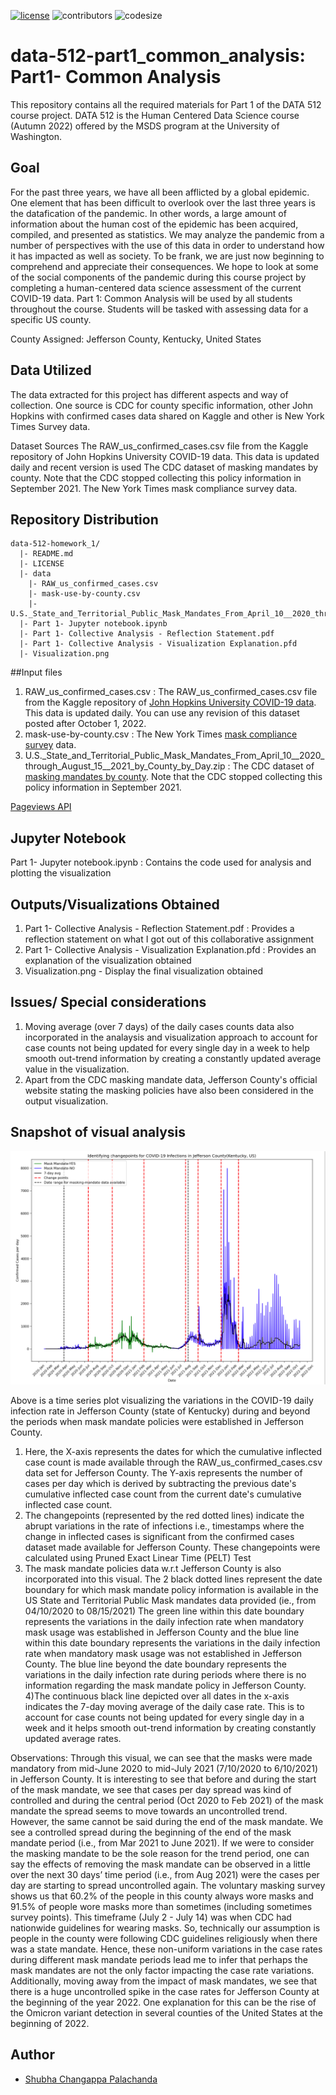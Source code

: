[![license](https://img.shields.io/github/license/DAVFoundation/captain-n3m0.svg?style=flat-square)](https://github.com/DAVFoundation/captain-n3m0/blob/master/LICENSE)
![contributors](https://img.shields.io/github/contributors/shubha8196/data-512-homework_1.svg) ![codesize](https://img.shields.io/github/languages/code-size/shubha8196/data-512-homework_1.svg)


# data-512-part1_common_analysis: Part1- Common Analysis

This repository contains all the required materials for Part 1 of the DATA 512 course project. DATA 512 is the Human Centered Data Science course (Autumn 2022) offered by the MSDS program at the University of Washington. 

## Goal

For the past three years, we have all been afflicted by a global epidemic. One element that has been difficult to overlook over the last three years is the datafication of the pandemic. In other words, a large amount of information about the human cost of the epidemic has been acquired, compiled, and presented as statistics. We may analyze the pandemic from a number of perspectives with the use of this data in order to understand how it has impacted as well as society. To be frank, we are just now beginning to comprehend and appreciate their consequences. We hope to look at some of the social components of the pandemic during this course project by completing a human-centered data science assessment of the current COVID-19 data. Part 1: Common Analysis will be used by all students throughout the course. Students will be tasked with assessing data for a specific US county.

County Assigned: Jefferson County, Kentucky, United States

## Data Utilized
The data extracted for this project has different aspects and way of collection. One source is CDC for county specific information, other John Hopkins with confirmed cases data shared on Kaggle and other is New York Times Survey data.

Dataset Sources
The RAW_us_confirmed_cases.csv file from the Kaggle repository of John Hopkins University COVID-19 data. This data is updated daily and recent version is used
The CDC dataset of masking mandates by county. Note that the CDC stopped collecting this policy information in September 2021.
The New York Times mask compliance survey data.


## Repository Distribution

```
data-512-homework_1/
  |- README.md
  |- LICENSE
  |- data
    |- RAW_us_confirmed_cases.csv
    |- mask-use-by-county.csv
    |- U.S._State_and_Territorial_Public_Mask_Mandates_From_April_10__2020_through_August_15__2021_by_County_by_Day.zip
  |- Part 1- Jupyter notebook.ipynb
  |- Part 1- Collective Analysis - Reflection Statement.pdf
  |- Part 1- Collective Analysis - Visualization Explanation.pfd
  |- Visualization.png
```
##Input files 
1) RAW_us_confirmed_cases.csv : The RAW_us_confirmed_cases.csv file from the Kaggle repository of [John Hopkins University COVID-19 data](https://www.kaggle.com/datasets/antgoldbloom/covid19-data-from-john-hopkins-university). This data is updated daily. You can use any revision of this dataset posted after October 1, 2022.
2) mask-use-by-county.csv : The New York Times [mask compliance survey](https://github.com/nytimes/covid-19-data/tree/master/mask-use) data.
3) U.S._State_and_Territorial_Public_Mask_Mandates_From_April_10__2020_through_August_15__2021_by_County_by_Day.zip : The CDC dataset of [masking mandates by county](https://data.cdc.gov/Policy-Surveillance/U-S-State-and-Territorial-Public-Mask-Mandates-Fro/62d6-pm5i). Note that the CDC stopped collecting this policy information in September 2021.

[Pageviews API](https://wikitech.wikimedia.org/wiki/Analytics/AQS/Pageviews)

## Jupyter Notebook
Part 1- Jupyter notebook.ipynb : Contains the code used for analysis and plotting the visualization

## Outputs/Visualizations Obtained
1) Part 1- Collective Analysis - Reflection Statement.pdf : Provides a reflection statement on what I got out of this collaborative assignment
2) Part 1- Collective Analysis - Visualization Explanation.pfd : Provides an explanation of the visualization obtained
3) Visualization.png - Display the final visualization obtained

## Issues/ Special considerations
1) Moving average (over 7 days) of the daily cases counts data also incorporated in the analaysis and visualization approach to account for case counts not being updated for every single day in a week to help smooth out-trend information by creating a constantly updated average value in the visualization.
2) Apart from the CDC masking mandate data, Jefferson County's official website stating the masking policies have also been considered in the output visualization.


## Snapshot of visual analysis
![Visualization](/Visualization.png)

Above is a time series plot visualizing the variations in the COVID-19 daily infection rate in Jefferson County (state of Kentucky) during and beyond the periods when mask mandate policies were established in Jefferson County.

1)	Here, the X-axis represents the dates for which the cumulative inflected case count is made available through the RAW_us_confirmed_cases.csv data set for Jefferson County. The Y-axis represents the number of cases per day which is derived by subtracting the previous date's cumulative inflected case count from the current date's cumulative inflected case count.
2) The changepoints (represented by the red dotted lines) indicate the abrupt variations in the rate of infections i.e., timestamps where the change in inflected cases is significant from the confirmed cases dataset made available for Jefferson County. These changepoints were calculated using Pruned Exact Linear Time (PELT) Test
3) The mask mandate policies data w.r.t Jefferson County is also incorporated into this visual. The 2 black dotted lines represent the date boundary for which mask mandate policy information is available in the US State and Territorial Public Mask mandates data provided (ie., from 04/10/2020 to 08/15/2021) The green line within this date boundary represents the variations in the daily infection rate when mandatory mask usage was established in Jefferson County and the blue line within this date boundary represents the variations in the daily infection rate when mandatory mask usage was not established in Jefferson County. The blue line beyond the date boundary represents the variations in the daily infection rate during periods where there is no information regarding the mask mandate policy in Jefferson County.
4)The continuous black line depicted over all dates in the x-axis indicates the 7-day moving average of the daily case rate. This is to account for case counts not being updated for every single day in a week and it helps smooth out-trend information by creating constantly updated average rates.

Observations: 
Through this visual, we can see that the masks were made mandatory from mid-June 2020 to mid-July 2021 (7/10/2020 to 6/10/2021) in Jefferson County. It is interesting to see that before and during the start of the mask mandate, we see that cases per day spread was kind of controlled and during the central period (Oct 2020 to Feb 2021) of the mask mandate the spread seems to move towards an uncontrolled trend. However, the same cannot be said during the end of the mask mandate. We see a controlled spread during the beginning of the end of the mask mandate period (i.e., from Mar 2021 to June 2021). If we were to consider the masking mandate to be the sole reason for the trend period, one can say the effects of removing the mask mandate can be observed in a little over the next 30 days’ time period (i.e., from Aug 2021) were the cases per day are starting to spread uncontrolled again. The voluntary masking survey shows us that 60.2% of the people in this county always wore masks and 91.5% of people wore masks more than sometimes (including sometimes survey points). This timeframe (July 2 - July 14) was when CDC had nationwide guidelines for wearing masks. So, technically our assumption is people in the county were following CDC guidelines religiously when there was a state mandate. Hence, these non-uniform variations in the case rates during different mask mandate periods lead me to infer that perhaps the mask mandates are not the only factor impacting the case rate variations. Additionally, moving away from the impact of mask mandates, we see that there is a huge uncontrolled spike in the case rates for Jefferson County at the beginning of the year 2022. One explanation for this can be the rise of the Omicron variant detection in several counties of the United States at the beginning of 2022.


## Author
- [Shubha Changappa Palachanda](https://github.com/shubha8196)
